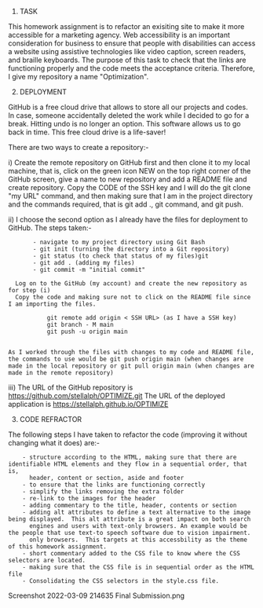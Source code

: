 1) TASK

This homework assignment is to refactor an exisiting site to make it more accessible for a marketing agency.  Web accessibility is an important consideration for business to ensure that people with disabilities can access a website using assistive technologies like video caption, screen readers, and braille keyboards.  The purpose of this task to check that the links are functioning properly and the code meets the acceptance criteria. Therefore, I give my repository a name "Optimization". 


2) DEPLOYMENT

GitHub is a free cloud drive that allows to store all our projects and codes.  In case, someone accidentally deleted the work while I decided to go for a break.  Hitting undo is no longer an option.  This software allows us to go back in time.  This free cloud drive is a life-saver!  

There are two ways to create a repository:-

   i)  Create the remote repository on GitHub first and then clone it to my local machine, that is, click on the green icon NEW on the top right corner of the GitHub screen, give a name to new repository and add a README file and create repository.  Copy the CODE of the SSH key and I will do the git clone "my URL" command, and then making sure that I am in the project directory and the commands required, that is git add ., git command, and git push.
   
   ii) I choose the second option as I already have the files for deployment to GitHub.  The steps taken:-
   
           - navigate to my project directory using Git Bash 
           - git init (turning the directory into a Git repository)
           - git status (to check that status of my files)git 
           - git add . (adding my files)
           - git commit -m "initial commit"
          
      Log on to the GitHub (my account) and create the new repository as for step (i)
      Copy the code and making sure not to click on the README file since I am importing the files.

               git remote add origin < SSH URL> (as I have a SSH key)
               git branch - M main
               git push -u origin main


    As I worked through the files with changes to my code and README file, the commands to use would be git push origin main (when changes are made in the local repository or git pull origin main (when changes are made in the remote repository)
    

iii) The URL of the GitHub repository is https://github.com/stellalph/OPTIMIZE.git
     The URL of the deployed application is https://stellalph.github.io/OPTIMIZE


  3) CODE REFRACTOR


The following steps I have taken to refactor the code (improving it without changing what it does) are:-


        - structure according to the HTML, making sure that there are identifiable HTML elements and they flow in a sequential order, that is,
          header, content or section, aside and footer
        - to ensure that the links are functioning correctly
        - simplify the links removing the extra folder
        - re-link to the images for the header
        - adding commentary to the title, header, contents or section
        - adding alt attributes to define a text alternative to the image being displayed.  This alt attribute is a great impact on both search 
          engines and users with text-only browsers. An example would be the people that use text-to speech software due to vision impairment.
          only browsers.  This targets at this accessbility as the theme of this homework assignment.
        - short commentary added to the CSS file to know where the CSS selectors are located.
        - making sure that the CSS file is in sequential order as the HTML file
        - Consolidating the CSS selectors in the style.css file.
        
Screenshot 2022-03-09 214635 Final Submission.png
       
